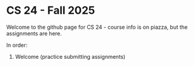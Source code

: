 # CS 24 - Fall 2025

Welcome to the github page for CS 24 - course info is on piazza, but the assignments are here.

In order:

1. Welcome (practice submitting assignments)
